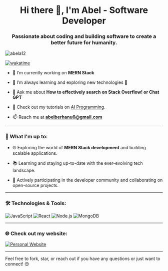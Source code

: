 <h1 align="center">Hi there 👋, I'm Abel - Software Developer</h1>

<h3 align="center">Passionate about coding and building software to create a better future for humanity.</h3>

<p align="left"> <img src="https://komarev.com/ghpvc/?username=abela12&label=Profile%20views&color=0e75b6&style=flat" alt="abela12" /> </p>

[![wakatime](https://wakatime.com/badge/user/34af7b01-c7bd-47a1-b409-c0cbf245d7cc.svg)](https://wakatime.com/@34af7b01-c7bd-47a1-b409-c0cbf245d7cc)

- 🔭 I’m currently working on **MERN Stack**

- 🌱 I’m always learning and exploring new technologies 🚀

- 💬 Ask me about **How to effectively search on Stack Overflow! or Chat GPT**

- 🏅 Check out my tutorials on [AI Programming](https://t.me/freecodecs). 

- 📫 Reach me at **abelberhanu6@gmail.com**

---

### 🚀 What I'm up to:

- 🌐 Exploring the world of **MERN Stack development** and building scalable applications.

- 📚 Learning and staying up-to-date with the ever-evolving tech landscape.

- 🤝 Actively participating in the developer community and collaborating on open-source projects.

---

### 🛠️ Technologies & Tools:

![JavaScript](https://img.shields.io/badge/JavaScript-ES6-yellow)
![React](https://img.shields.io/badge/React-JS-blue)
![Node.js](https://img.shields.io/badge/Node.js-Backend-green)
![MongoDB](https://img.shields.io/badge/MongoDB-Database-brightgreen)

---

### 🌐 Check out my website:

[![Personal Website](https://img.shields.io/badge/abel.pages.dev-Portfolio-orange)](https://abel.pages.dev/)

---

Feel free to fork, star, or reach out if you have any questions or just want to connect! 😊
